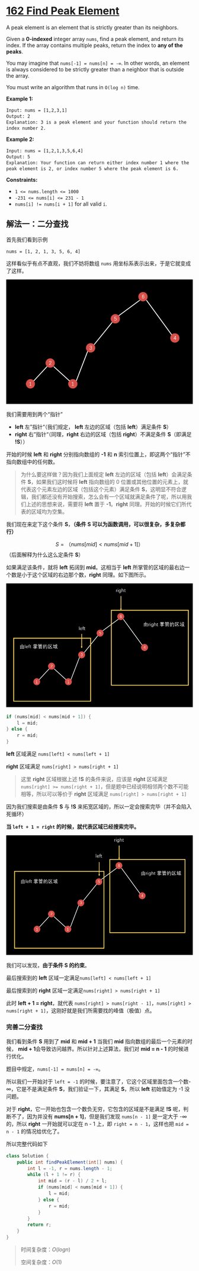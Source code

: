 # [162 Find Peak Element](https://leetcode.cn/problems/find-peak-element)

A peak element is an element that is strictly greater than its neighbors.

Given a **0-indexed** integer array `nums`, find a peak element, and return its index. If the array contains multiple peaks, return the index to **any of the peaks**.

You may imagine that `nums[-1] = nums[n] = -∞`. In other words, an element is always considered to be strictly greater than a neighbor that is outside the array.

You must write an algorithm that runs in `O(log n)` time.

 

**Example 1:**

```
Input: nums = [1,2,3,1]
Output: 2
Explanation: 3 is a peak element and your function should return the index number 2.
```

**Example 2:**

```
Input: nums = [1,2,1,3,5,6,4]
Output: 5
Explanation: Your function can return either index number 1 where the peak element is 2, or index number 5 where the peak element is 6.
```

 

**Constraints:**

- `1 <= nums.length <= 1000`
- `-231 <= nums[i] <= 231 - 1`
- `nums[i] != nums[i + 1]` for all valid `i`.



## 解法一：二分查找

首先我们看到示例

```
nums = [1, 2, 1, 3, 5, 6, 4]
```

这样看似乎有点不直观，我们不妨将数组 `nums` 用坐标系表示出来，于是它就变成了这样。

![image-20230418105306924](./assets/image-20230418105306924.png)

我们需要用到两个“指针”

- **left** 左”指针“（我们规定， **left** 左边的区域（包括 **left**）满足条件 **S**）
- **right** 右”指针“（同理，**right** 右边的区域（包括 **right**）不满足条件 **S**（即满足 **!S**））

开始的时候 **left** 和 **right** 分别指向数组的 **-1** 和 **n** 索引位置上，即这两个“指针”不指向数组中的任何数。

> 为什么要这样做？因为我们上面规定 **left** 左边的区域（包括 **left**）会满足条件 **S**，如果我们这时候将 **left** 指向数组的 0 位置或其他位置的元素上，就代表这个元素左边的区域（包括这个元素）满足条件 **S**，这明显不符合逻辑，我们都还没有开始搜索，怎么会有一个区域就满足条件了呢，所以用我们上述的思想来说，需要将 **left** 置于 **-1**。**right** 同理。开始的时候它们所代表的区域均为空集。

我们现在来定下这个条件 **S**，**（条件 S 可以为函数调用，可以很复杂，多复杂都行）**

$$S=（nums[mid] < nums[mid+1]）$$（后面解释为什么这么定条件 **S**）

如果满足该条件，就将 **left** 拓阔到 **mid**。这相当于 **left** 所掌管的区域的最右边一个数是小于这个区域的右边那个数，**right** 同理。如下图所示。

![image-20230418111010015](./assets/image-20230418111010015.png)

```java
if (nums[mid] < nums[mid + 1]) {
    l = mid;
} else {
    r = mid;
}
```

**left** 区域满足 `nums[left] < nums[left + 1]`

**right** 区域满足 `nums[right] > nums[right + 1]`

> 这里 **right** 区域根据上述 **!S** 的条件来说，应该是 **right** 区域满足 `nums[right] >= nums[right + 1]`，但是题中已经说明相邻两个数不可能相等，所以可以等价于 **right** 区域满足 `nums[right] > nums[right + 1]`

因为我们搜索是由条件 **S** 与 **!S** 来拓宽区域的，所以一定会搜索完毕（并不会陷入死循环）

**当 `left + 1 = right` 的时候，就代表区域已经搜索完毕。**

![image-20230418111554446](./assets/image-20230418111554446.png)

我们可以发现，**由于条件 S 的约束**。

最后搜索到的 **left** 区域一定满足`nums[left] < nums[left + 1]`

最后搜索到的 **right** 区域一定满足`nums[right] > nums[right + 1]`

此时 **left + 1 = right**，就代表 `nums[right] > nums[right - 1]`，`nums[right] > nums[right + 1]`，这刚好就是我们所需要找的峰值（极值）点。



### 完善二分查找

我们看到条件 **S** 用到了 **mid** 和 **mid + 1** 当我们 **mid** 指向数组的最后一个元素的时候， **mid + 1**会导致访问越界。所以针对上述算法，我们对 **mid = n - 1** 的时候进行优化。

题目中规定，`nums[-1] = nums[n] = -∞`。

所以我们一开始对于 `left = -1` 的时候，要注意了，它这个区域里面包含一个数-∞，它是不是满足条件 **S**，我们验证一下，其满足 **S**，所以 **left** 初始值定为 -1 没问题。

对于 **right**，它一开始也包含一个数负无穷，它包含的区域是不是满足 **!S** 呢，判断不了，因为并没有 **nums[n + 1]**，但是我们发现 `nums[n - 1]` 是一定大于 -∞ 的，所以 **right** 一开始就可以定在 n - 1 上，即 `right = n - 1`，这样也把 `mid = n - 1` 的情况给优化了。



所以完整代码如下

```java
class Solution {
    public int findPeakElement(int[] nums) {
        int l = -1, r = nums.length - 1;
        while (l + 1 != r) {
            int mid = (r - l) / 2 + l;
            if (nums[mid] < nums[mid + 1]) {
                l = mid;
            } else {
                r = mid;
            }
        }
        return r;
    }
}
```

> 时间复杂度：$O(logn)$
>
> 空间复杂度：$O(1)$